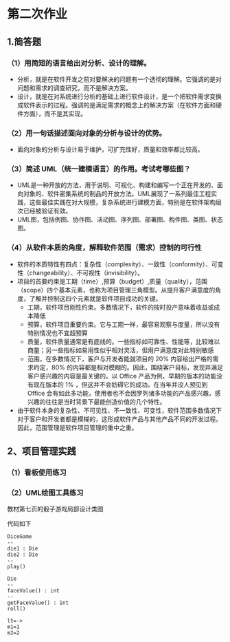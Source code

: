 # 第二次作业
## 1.简答题
### （1）用简短的语言给出对分析、设计的理解。  
* 分析，就是在软件开发之前对要解决的问题有一个透彻的理解。它强调的是对问题和需求的调查研究，而不是解决方案。
* 设计，就是在对系统进行分析的基础上进行软件设计，是一个把软件需求变换成软件表示的过程。强调的是满足需求的概念上的解决方案（在软件方面和硬件方面），而不是其实现。
### （2）用一句话描述面向对象的分析与设计的优势。
* 面向对象的分析与设计易于维护，可扩充性好，质量和效率都比较高。
### （3）简述 UML（统一建模语言）的作用。考试考哪些图？
* UML是一种开放的方法，用于说明、可视化、构建和编写一个正在开发的、面向对象的、软件密集系统的制品的开放方法。UML展现了一系列最佳工程实践，这些最佳实践在对大规模，复杂系统进行建模方面，特别是在软件架构层次已经被验证有效。
* UML图，包括例图、协作图、活动图、序列图、部署图、构件图、类图、状态图。
### （4）从软件本质的角度，解释软件范围（需求）控制的可行性
* 软件的本质特性有四点：复杂性（complexity）、一致性（conformity）、可变性（changeability）、不可视性（invisibility）。
* 项目的首要约束是工期（time）,预算（budget）,质量（quality），范围（scope）四个基本元素，也称为项目管理三角模型。从提升客户满意度的角度，了解并控制这四个元素就是软件项目成功的关键。
    * 工期，软件项目刚性约束。多数情况下，软件的按时投产意味着收益或成本降低
    * 预算，软件项目重要约束。它与工期一样，最容易观察与度量，所以没有特别情况也不宜超预算
    * 质量，软件质量通常是有底线的。一些指标如可靠性、性能等，比较难以商量；另一些指标如易用性似乎相对灵活，但用户满意度对此特别敏感
    * 范围，在多数情况下，客户与开发者能就项目的 20% 内容给出严格的需求约定，80% 的内容都是相对模糊的。因此，围绕客户目标，发现并满足客户感兴趣的内容是最关键的。以 Office 产品为例，早期的版本的功能没有现在版本的 1% ，但这并不会妨碍它的成功。在当年并没人预见到 Office 会有如此多功能，使用者也不会因罗列诸多功能的产品感兴趣，感兴趣的往往是当时背景下最能创造价值的几个特性。
* 由于软件本身的复杂性、不可见性、不一致性、可变性，软件范围多数情况下对于客户和开发者都是模糊的，这形成软件产品与其他产品不同的开发过程。因此，范围管理是软件项目管理的重中之重。
## 2、项目管理实践
### （1）看板使用练习
  
### （2）UML绘图工具练习
教材第七页的骰子游戏局部设计类图
  
代码如下
```
DiceGame 
--
die1 : Die
die2 : Die
--
play()
```
```
Die 
--
faceValue() : int
--
getFaceValue() : int
roll()
```
```
lt=->
m1=1
m2=2
```